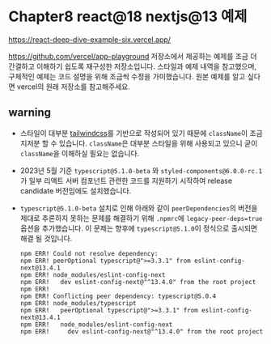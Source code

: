 # Chapter8 react@18 nextjs@13 예제

https://react-deep-dive-example-six.vercel.app/

https://github.com/vercel/app-playground 저장소에서 제공하는 예제를 조금 더 간결하고 이해하기 쉽도록 재구성한 저장소입니다. 스타일과 예제 내역을 참고했으며, 구체적인 예제는 코드 설명을 위해 조금씩 수정을 가미했습니다. 원본 예제를 알고 싶다면 vercel의 원래 저장소를 참고해주세요.

## warning

- 스타일이 대부분 [tailwindcss](https://tailwindcss.com/)를 기반으로 작성되어 있기 때문에 `className`이 조금 지저분 할 수 있습니다. `className`은 대부분 스타일을 위해 사용되고 있으니 굳이 `className`을 이해하실 필요는 없습니다.
- 2023년 5월 기준 `typescript@5.1.0-beta` 와 `styled-components@6.0.0-rc.1`가 일부 리액트 서버 컴포넌트 관련한 코드를 지원하기 시작하여 release candidate 버전임에도 설치했습니다.
- `typescript@5.1.0-beta` 설치로 인해 아래와 같이 `peerDependencies`의 버전을 제대로 추론하지 못하는 문제를 해결하기 위해 `.npmrc`에 `legacy-peer-deps=true` 옵션을 추가했습니다. 이 문제는 향후에 `typescript@5.1.0`이 정식으로 출시되면 해결 될 것입니다.

  ```text
  npm ERR! Could not resolve dependency:
  npm ERR! peerOptional typescript@">=3.3.1" from eslint-config-next@13.4.1
  npm ERR! node_modules/eslint-config-next
  npm ERR!   dev eslint-config-next@"^13.4.0" from the root project
  npm ERR!
  npm ERR! Conflicting peer dependency: typescript@5.0.4
  npm ERR! node_modules/typescript
  npm ERR!   peerOptional typescript@">=3.3.1" from eslint-config-next@13.4.1
  npm ERR!   node_modules/eslint-config-next
  npm ERR!     dev eslint-config-next@"^13.4.0" from the root project
  ```

